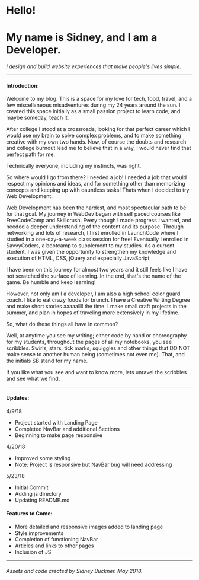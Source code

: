 # Hello!
# My name is Sidney, and I am a Developer.
*I design and build website experiences that make people's lives simple.*

---
#### Introduction:

Welcome to my blog. This is a space for my love for tech, food, travel, and a few miscellaneous misadventures
during my 24 years around the sun. I created this space initially as a small passion project to learn code, and maybe someday, teach it.

After college I stood at a crossroads, looking for that perfect career which I would use my brain to solve complex problems, and to make something creative with my own two hands. Now, of course the doubts and research and college burnout lead me to believe that in a way, I would never find that perfect path for me.

Technically everyone, including my instincts, was right.

So where would I go from there? I needed a job! I needed a job that would respect my opinions and ideas, and for something other than memorizing concepts and keeping up with dauntless tasks! Thats when I decided to try Web Development.

Web Development has been the hardest, and most spectacular path to be for that goal. My journey in WebDev began with self paced courses like FreeCodeCamp and Skillcrush.
Every though I made progress I wanted, and needed a  deeper understanding of the content and its purpose.
Through networking and lots of research, I first enrolled in LaunchCode where I studied in a one-day-a-week class session for free! Eventually I enrolled in SavvyCoders, a bootcamp to supplement to my studies. As a current student, I was given the opportunity to strengthen my knowledge and execution of HTML, CSS, jQuery and especially JavaScript.

I have been on this journey for almost two years and it still feels like I have not scratched the surface of learning. In the end, that's the name of the game. Be humble and keep learning!

However, not only am I a developer, I am also a high school color guard coach. I like to eat crazy foods for brunch. I have a Creative Writing Degree and make short stories aaaaallll the time.
I make small craft projects in the summer, and plan in hopes of traveling more extensively in my lifetime.

So, what do these things all have in common?

Well, at anytime you see my writing; either code by hand or choreography for my students, throughout the pages of all my notebooks, you see scribbles. Swirls, stars, tick marks, squiggles and other things that DO NOT make sense to another human being (sometimes not even me). That, and the initials SB stand for my name.

If you like what you see and want to know more, lets unravel the scribbles and see what we find.

---

#### Updates:

4/9/18
+ Project started with Landing Page
+ Completed NavBar and additional Sections
+ Beginning to make page responsive

4/20/18
+ Improved some styling
+ Note: Project is responsive but NavBar bug will need addressing

5/23/18
+ Initial Commit
+ Adding js directory
+ Updating README.md

#### Features to Come:

+ More detailed and responsive images added to landing page
+ Style improvements
+ Completion of functioning NavBar
+ Articles and links to other pages
+ Inclusion of JS

---
###### Assets and code created by Sidney Buckner. May 2018.

